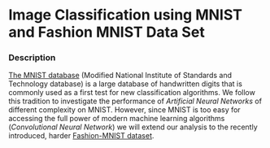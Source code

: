 # Image Classification using MNIST and Fashion MNIST Data Set

### Description

[The MNIST database](https://en.wikipedia.org/wiki/MNIST_database) (Modified National Institute of Standards and Technology database) is a large database of handwritten digits that is commonly used as a first test for new classification algorithms. 
We follow this tradition to investigate the performance of _Artificial Neural Networks_ of different complexity on MNIST. However, since MNIST is too easy for accessing the full power of modern machine learning algorithms (_Convolutional Neural Network_) we will extend our analysis to the recently introduced, harder [Fashion-MNIST dataset](https://github.com/zalandoresearch/fashion-mnist).
